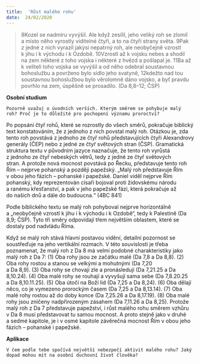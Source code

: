 ```yaml
---
title:  'Růst malého rohu'
date:  24/02/2020
---
```


> <p></p>
> 8Kozel se nadmíru vyvýšil. Ale když zesílil, jeho veliký roh se zlomil a místo něho vyrostly viditelné čtyři, a to na čtyři strany světa. 9Pak z jedné z nich vyrazil jakýsi nepatrný roh, ale neobyčejně vzrostl k jihu i k východu i k Ozdobě. 10Vzrostl až k vojsku nebes a shodil na zem některé z toho vojska i některé z hvězd a pošlapal je. 11Ba až k veliteli toho vojska se vyvýšil a od něho odebral soustavnou bohoslužbu a povrženo bylo sídlo jeho svatyně, 12kdežto nad tou soustavnou bohoslužbou bylo věrolomně dáno vojsko, a byť pravdu povrhlo na zem, úspěšně se prosadilo. (Da 8,8–12; ČSP)

**Osobní studium**

`Pozorně uvažuj o úvodních verších. Kterým směrem se pohybuje malý roh? Proč je to důležité pro pochopení významu proroctví?`

Po popsání čtyř rohů, které se rozrostly do všech směrů, pokračuje biblický text konstatováním, že z jednoho z nich povstal malý roh. Otázkou je, zda tento roh povstává z jednoho ze čtyř rohů představujících čtyři Alexandrovy generály (ČEP) nebo z jedné ze čtyř světových stran (ČSP). Gramatická struktura textu v původním jazyce naznačuje, že tento roh vyrůstá z jednoho ze čtyř nebeských větrů, tedy z jedné ze čtyř světových stran. A protože nová mocnost povstává po Řecku, představuje tento roh Řím – nejprve pohanský a později papežský. „Malý roh představuje Řím v obou jeho fázích – pohanské i papežské. Daniel viděl nejprve Řím pohanský, kdy reprezentován císaři bojoval proti židovskému národu a ranému křesťanství, a pak v jeho papežské fázi, která pokračuje až do našich dnů a dále do budoucna.“ (4BC 841)

Podle biblického textu se malý roh pohyboval nejprve horizontálně a „neobyčejně vzrostl k jihu i k východu i k Ozdobě“, tedy k Palestině (Da 8,9; ČSP). Tyto tři směry odpovídají třem největším oblastem, které se dostaly pod nadvládu Říma.

Když se malý roh stává hlavní postavou vidění, detailní pozornost se soustřeďuje na jeho vertikální rozmach. V této souvislosti je třeba poznamenat, že malý roh z Da 8 má velmi podobné charakteristiky jako malý roh z Da 7: (1) Oba rohy jsou ze začátku malé (Da 7,8 a Da 8,8). (2) Oba rohy rostou a stanou se velkými a mohutnými (Da 7,20 a Da 8,9). (3) Oba rohy se chovají zle a pronásledují (Da 7,21.25 a Da 8,10.24). (4) Oba malé rohy se rouhají a vyvyšují sama sebe (Da 7,8.20.25 a Da 8,10.11.25). (5) Oba útočí na Boží lid (Da 7,25 a Da 8,24). (6) Oba dělají něco, co je vymezeno prorockým časem (Da 7,25 a Da 8,13.14). (7) Oba malé rohy rostou až do doby konce (Da 7,25.26 a Da 8,17.19). (8) Oba malé rohy jsou zničeny nadpřirozeným zásahem (Da 7,11.26 a Da 8,25). Protože malý roh z Da 7 představuje papežství, i růst malého rohu směrem vzhůru v Da 8 musí představovat tu samou mocnost. A proto stejně jako v druhé a sedmé kapitole, je i v osmé kapitole závěrečná mocnost Řím v obou jeho fázích – pohanské i papežské.

**Aplikace**

`V čem podle tebe spočívá největší nebezpečí aktivit malého rohu? Jaký dopad mohou mít na osobní duchovní život člověka?`